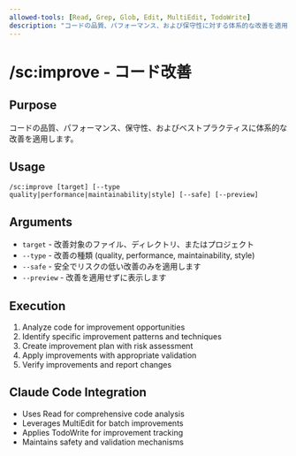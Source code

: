 ```yaml
---
allowed-tools: [Read, Grep, Glob, Edit, MultiEdit, TodoWrite]
description: "コードの品質、パフォーマンス、および保守性に対する体系的な改善を適用します"
---
```


# /sc:improve - コード改善

## Purpose
コードの品質、パフォーマンス、保守性、およびベストプラクティスに体系的な改善を適用します。

## Usage
```
/sc:improve [target] [--type quality|performance|maintainability|style] [--safe] [--preview]
```

## Arguments
- `target` - 改善対象のファイル、ディレクトリ、またはプロジェクト
- `--type` - 改善の種類 (quality, performance, maintainability, style)
- `--safe` - 安全でリスクの低い改善のみを適用します
- `--preview` - 改善を適用せずに表示します

## Execution
1. Analyze code for improvement opportunities
2. Identify specific improvement patterns and techniques
3. Create improvement plan with risk assessment
4. Apply improvements with appropriate validation
5. Verify improvements and report changes

## Claude Code Integration
- Uses Read for comprehensive code analysis
- Leverages MultiEdit for batch improvements
- Applies TodoWrite for improvement tracking
- Maintains safety and validation mechanisms